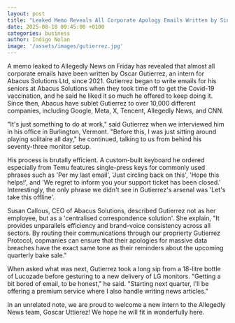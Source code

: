 ```yaml
---
layout: post
title: "Leaked Memo Reveals All Corporate Apology Emails Written by Single Overworked Intern"
date: 2025-08-18 09:45:00 +0100
categories: business
author: Indigo Nolan
image: '/assets/images/gutierrez.jpg'
---
```


A memo leaked to Allegedly News on Friday has revealed that almost all corporate emails have been written by Oscar Gutierrez, an intern for Abacus Solutions Ltd, since 2021. Gutierrez began to write emails for his seniors at Abacus Solutions when they took time off to get the Covid-19 vaccination, and he said he liked it so much he offered to keep doing it. Since then, Abacus have sublet Gutierrez to over 10,000 different companies, including Google, Meta, X, Tencent, Allegedly News, and CNN.

"It's just something to do at work," said Gutierrez when we interviewed him in his office in Burlington, Vermont. "Before this, I was just sitting around playing solitaire all day," he continued, talking to us from behind his seventy-three monitor setup. 

His process is brutally efficient. A custom-built keyboard he ordered especially from Temu features single-press keys for commonly used phrases such as 'Per my last email', 'Just circling back on this', 'Hope this helps!', and 'We regret to inform you your support ticket has been closed.' Interestingly, the only phrase we didn't see in Gutierrez's arsenal was 'Let's take this offline'.

Susan Callous, CEO of Abacus Solutions, described Gutierrez not as her employee, but as a 'centralised correspondence solution'. She explain, "It provides unparallels efficiency and brand-voice consistency across all sectors. By routing their communications through our proprierty Gutierrez Protocol, copmanies can ensure that their apologies for massive data breaches have the exact same tone as their reminders about the upcoming quarterly bake sale."

When asked what was next, Gutierrez took a long sip from a 18-litre bottle of Lucozade before gesturing to a new delivery of LG monitors. "Getting a bit bored of email, to be honest," he said. "Starting next quarter, I'll be offering a premium service where I also handle writing news articles."

In an unrelated note, we are proud to welcome a new intern to the Allegedly News team, Goscar Uttierez! We hope he will fit in wonderfully here.